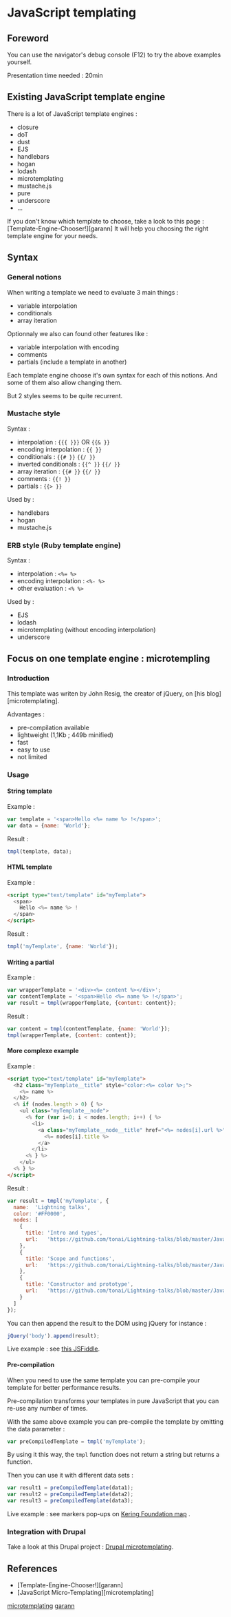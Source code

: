 # JavaScript templating

## Foreword

You can use the navigator's debug console (F12) to try the above examples yourself.

Presentation time needed : 20min

## Existing JavaScript template engine

There is a lot of JavaScript template engines :
* closure
* doT
* dust
* EJS
* handlebars
* hogan
* lodash
* microtemplating
* mustache.js
* pure
* underscore
* ...

If you don't know which template to choose, take a look to this page : [Template-Engine-Chooser!][garann]
It will help you choosing the right template engine for your needs.

## Syntax

### General notions

When writing a template we need to evaluate 3 main things :
* variable interpolation
* conditionals
* array iteration

Optionnaly we also can found other features like :
* variable interpolation with encoding
* comments
* partials (include a template in another)

Each template engine choose it's own syntax for each of this notions.
And some of them also allow changing them.

But 2 styles seems to be quite recurrent.

### Mustache style

Syntax :
* interpolation : `{{{ }}}` OR `{{& }}`
* encoding interpolation : `{{ }}`
* conditionals : `{{# }}` `{{/ }}`
* inverted conditionals : `{{^ }}` `{{/ }}`
* array iteration : `{{# }}` `{{/ }}`
* comments : `{{! }}`
* partials : `{{> }}`

Used by :
* handlebars
* hogan
* mustache.js

### ERB style (Ruby template engine)

Syntax :
* interpolation : `<%= %>`
* encoding interpolation  : `<%- %>`
* other evaluation : `<% %>`

Used by :
* EJS
* lodash
* microtemplating (without encoding interpolation)
* underscore

## Focus on one template engine : microtempling

### Introduction

This template was writen by John Resig, the creator of jQuery, on [his blog][microtemplating].

Advantages :
* pre-compilation available
* lightweight (1,1Kb ; 449b minified)
* fast
* easy to use
* not limited

### Usage

#### String template

Example :
```javascript
var template = '<span>Hello <%= name %> !</span>';
var data = {name: 'World'};
```

Result :
```javascript
tmpl(template, data);
```

#### HTML template

Example :
```html
<script type="text/template" id="myTemplate">
  <span>
    Hello <%= name %> !
  </span>
</script>
```

Result :
```javascript
tmpl('myTemplate', {name: 'World'});
```

#### Writing a partial

Example :
```javascript
var wrapperTemplate = '<div><%= content %></div>';
var contentTemplate = '<span>Hello <%= name %> !</span>';
var result = tmpl(wrapperTemplate, {content: content});
```

Result :
```javascript
var content = tmpl(contentTemplate, {name: 'World'});
tmpl(wrapperTemplate, {content: content});
```

#### More complexe example

Example :
```html
<script type="text/template" id="myTemplate">
  <h2 class="myTemplate__title" style="color:<%= color %>;">
    <%= name %>
  </h2>
  <% if (nodes.length > 0) { %>
    <ul class="myTemplate__node">
      <% for (var i=0; i < nodes.length; i++) { %>
        <li>
          <a class="myTemplate__node__title" href="<%= nodes[i].url %>" title="<%= nodes[i].title %>" target="_blank">
            <%= nodes[i].title %>
          </a>
        </li>
      <% } %>
    </ul>
  <% } %>
</script>
```

Result :
```javascript
var result = tmpl('myTemplate', {
  name:  'Lightning talks',
  color: '#FF0000',
  nodes: [
    {
      title: 'Intro and types',
      url:   'https://github.com/tonai/Lightning-talks/blob/master/JavaScript/01_Intro-and-types.md'
    },
    {
      title: 'Scope and functions',
      url:   'https://github.com/tonai/Lightning-talks/blob/master/JavaScript/02_Scope-and-functions.md'
    },
    {
      title: 'Constructor and prototype',
      url:   'https://github.com/tonai/Lightning-talks/blob/master/JavaScript/03_Constructor-and-prototype.md'
    }
  ]
});
```

You can then append the result to the DOM using jQuery for instance :
```javascript
jQuery('body').append(result);
```

Live example : see [this JSFiddle](http://jsfiddle.net/hzsd3k16/2/).

#### Pre-compilation

When you need to use the same template you can pre-compile your template for better performance results.

Pre-compilation transforms your templates in pure JavaScript that you can re-use any number of times.

With the same above example you can pre-compile the template by omitting the data parameter :
```javascript
var preCompiledTemplate = tmpl('myTemplate');
```

By using it this way, the `tmpl` function does not return a string but returns a function.

Then you can use it with different data sets :
```javascript
var result1 = preCompiledTemplate(data1);
var result2 = preCompiledTemplate(data2);
var result3 = preCompiledTemplate(data3);
```

Live example : see markers pop-ups on [Kering Foundation map](http://keringfoundation.org/actions?finalized=1) .

### Integration with Drupal

Take a look at this Drupal project : [Drupal microtemplating](https://git.smile.fr/tocab/microtemplating).

## References

* [Template-Engine-Chooser!][garann]
* [JavaScript Micro-Templating][microtemplating]

[microtemplating](http://ejohn.org/blog/javascript-micro-templating/)
[garann](http://garann.github.io/template-chooser/)
